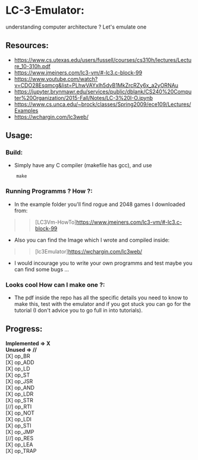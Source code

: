 # LC-3-Emulator:
understanding computer architecture ? Let's emulate one

## Resources:
- https://www.cs.utexas.edu/users/fussell/courses/cs310h/lectures/Lecture_10-310h.pdf
- https://www.jmeiners.com/lc3-vm/#-lc3.c-block-99
- https://www.youtube.com/watch?v=CDO28Esqmcg&list=PLhwVAYxlh5dvB1MkZrcRZy6x_a2yORNAu
- https://jupyter.brynmawr.edu/services/public/dblank/CS240%20Computer%20Organization/2015-Fall/Notes/LC-3%20I-O.ipynb
- https://www.cs.unca.edu/~brock/classes/Spring2009/ece109/Lectures/Examples
- https://wchargin.com/lc3web/
## Usage:
### Build:
- Simply have any C compiler (makefile has gcc), and use
```
    make
```
### Running Programms ? How ?:
- In the example folder you'll find rogue and 2048 games I downloaded from:
>> [LC3Vm-HowTo]https://www.jmeiners.com/lc3-vm/#-lc3.c-block-99
- Also you can find the Image which I wrote and compiled inside:
>> [lc3Emulator]https://wchargin.com/lc3web/
- I would incourage you to write your own programms and test maybe you can find some bugs ...
### Looks cool How can I make one ?:
- The pdf inside the repo has all the specific details you need to know to make this, test with the emulator and if you got stuck you can go for the tutorial (I don't advice you to go full in into tutorials).
## Progress:
**Implemented => X**  
**Unused => //**  
[X] op_BR  
[X] op_ADD  
[X] op_LD  
[X] op_ST  
[X] op_JSR  
[X] op_AND  
[X] op_LDR  
[X] op_STR  
[//] op_RTI  
[X] op_NOT  
[X] op_LDI  
[X] op_STI  
[X] op_JMP  
[//] op_RES  
[X] op_LEA  
[X] op_TRAP  
